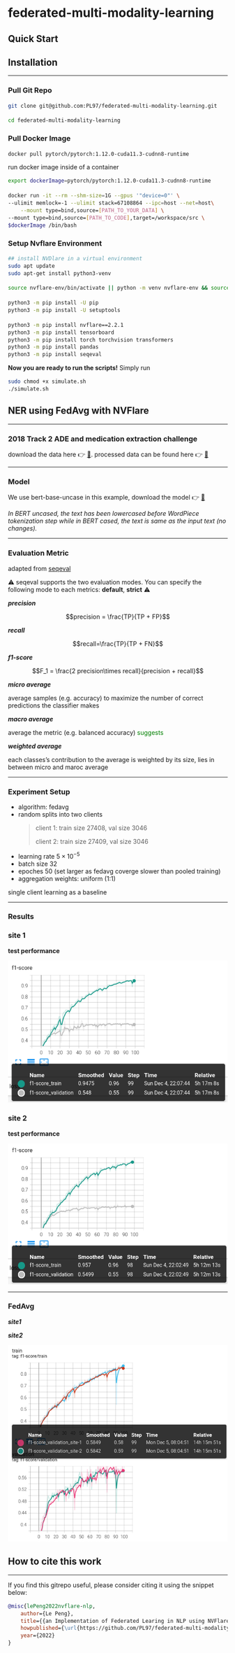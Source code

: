 # federated-multi-modality-learning

## Quick Start

## Installation
___
### Pull Git Repo
```bash
git clone git@github.com:PL97/federated-multi-modality-learning.git

cd federated-multi-modality-learning
```

### Pull Docker Image 
```bash
docker pull pytorch/pytorch:1.12.0-cuda11.3-cudnn8-runtime
```
run docker image inside of a container
```bash
export dockerImage=pytorch/pytorch:1.12.0-cuda11.3-cudnn8-runtime

docker run -it --rm --shm-size=1G --gpus '"device=0"' \
--ulimit memlock=-1 --ulimit stack=67108864 --ipc=host --net=host\
    --mount type=bind,source=[PATH_TO_YOUR_DATA] \
--mount type=bind,source=[PATH_TO_CODE],target=/workspace/src \
$dockerImage /bin/bash
```

### Setup Nvflare Environment
```bash
## install NVDlare in a virtual environment
sudo apt update
sudo apt-get install python3-venv

source nvflare-env/bin/activate || python -m venv nvflare-env && source nvflare-env/bin/activate 

python3 -m pip install -U pip
python3 -m pip install -U setuptools

python3 -m pip install nvflare==2.2.1
python3 -m pip install tensorboard
python3 -m pip install torch torchvision transformers
python3 -m pip install pandas
python3 -m pip install seqeval
```
**Now you are ready to run the scripts!**
Simply run 
```bash
sudo chmod +x simulate.sh
./simulate.sh
```

## NER using FedAvg with NVFlare
___


### 2018 Track 2 ADE and medication extraction challenge
download the data here :point_right: [:link:](https://www.kaggle.com/datasets/rajnathpatel/ner-data). processed data can be found here :point_right: [:link:](https://drive.google.com/drive/folders/17IoViGyrczEvgQrFcx_e96Cl9108_bq2?usp=share_link)

___
### Model
We use bert-base-uncase in this example, download the model :point_right: [:link:](https://huggingface.co/bert-base-uncased)

*In BERT uncased, the text has been lowercased before WordPiece tokenization step while in BERT cased, the text is same as the input text (no changes).*


___

### Evaluation Metric
adapted from [seqeval](https://github.com/chakki-works/seqeval)

:warning: seqeval supports the two evaluation modes. You can specify the following mode to each metrics: **default**, **strict** :warning:

***precision***
```math
precision = \frac{TP}{TP + FP}
```

***recall***
```math
recall=\frac{TP}{TP + FN}
```

***f1-score***

```math
F_1 = \frac{2 precision\times recall}{precision + recall}
```

***micro average***

average samples (e.g. accuracy) to maximize the number of correct predictions the classifier makes

***macro average***

average the metric (e.g. balanced accuracy) <span style="color:green">suggests</span> 

***weighted average***

each classes’s contribution to the average is weighted by its size, lies in between micro and maroc average


___



### Experiment Setup

- algorithm: fedavg
- random splits into two clients
    > client 1: train size 27408, val size 3046
    > 
    > client 2: train size 27409, val size 3046
- learning rate $5\times10^{-5}$
- batch size 32
- epoches 50 (set larger as fedavg coverge slower than pooled training)
- aggregation weights: uniform (1:1)

single client learning as a baseline
___

### Results
### site 1
**test performance**



<img src='figs/site1.png'/>

### site 2
**test performance**




<img src='figs/site2.png'/>

___
### FedAvg



***site1***


***site2***



<img src='figs/fedavg_sim.png'/>


## How to cite this work
___

If you find this gitrepo useful, please consider citing it using the snippet below:
```bibtex
@misc{lePeng2022nvflare-nlp,
    author={Le Peng},
    title={{an Implementation of Federated Learing in NLP using NVFlare}},
    howpublished={\url{https://github.com/PL97/federated-multi-modality-learning}},
    year={2022}
}